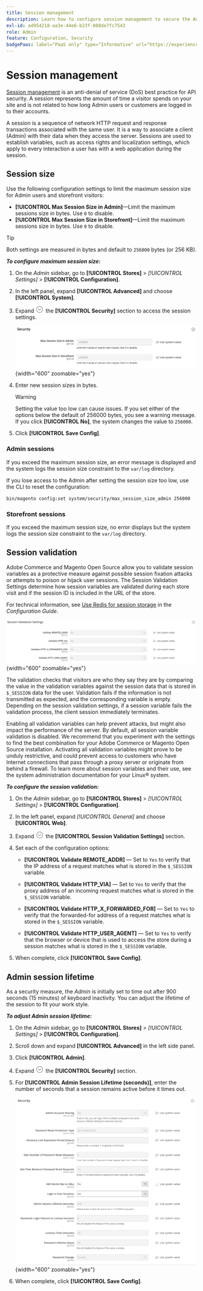 ```yaml
---
title: Session management
description: Learn how to configure session management to secure the Admin and storefront.
exl-id: ad954218-aa3e-44e6-b23f-008de7fc7543
role: Admin
feature: Configuration, Security
badgePaas: label="PaaS only" type="Informative" url="https://experienceleague.adobe.com/en/docs/commerce/user-guides/product-solutions" tooltip="Applies to Adobe Commerce on Cloud projects (Adobe-managed PaaS infrastructure) and on-premises projects only."
---
```

# Session management

[Session management](https://cheatsheetseries.owasp.org/cheatsheets/Session_Management_Cheat_Sheet.html) is an anti-denial of service (DoS) best practice for API security. A session represents the amount of time a visitor spends on your site and is not related to how long Admin users or customers are logged in to their accounts.

A session is a sequence of network HTTP request and response transactions associated with the same user. It is a way to associate a client (Admin) with their data when they access the server. Sessions are used to establish variables, such as access rights and localization settings, which apply to every interaction a user has with a web application during the session.

## Session size

Use the following configuration settings to limit the maximum session size for Admin users and storefront visitors:

- **[!UICONTROL Max Session Size in Admin]**—Limit the maximum sessions size in bytes. Use `0` to disable.
- **[!UICONTROL Max Session Size in Storefront]**—Limit the maximum sessions size in bytes. Use `0` to disable.

>[!TIP]
>
>Both settings are measured in bytes and default to `256000` bytes (or 256 KB).

**_To configure maximum session size:_**

1. On the _Admin_ sidebar, go to **[!UICONTROL Stores]**  > _[!UICONTROL Settings]_ > **[!UICONTROL Configuration]**.

1. In the left panel, expand **[!UICONTROL Advanced]** and choose **[!UICONTROL System]**.

1. Expand ![Expansion selector](../assets/icon-display-expand.png) the **[!UICONTROL Security]** section to access the session settings.

   ![Session settings](../configuration-reference/advanced/assets/system-security.png){width="600" zoomable="yes"}

1. Enter new session sizes in bytes.

   >[!WARNING]
   >
   >Setting the value too low can cause issues. If you set either of the options below the default of 256000 bytes, you see a warning message. If you click **[!UICONTROL No]**, the system changes the value to `256000`.

1. Click **[!UICONTROL Save Config]**.

### Admin sessions

If you exceed the maximum session size, an error message is displayed and the system logs the session size constraint to the `var/log` directory.

If you lose access to the Admin after setting the session size too low, use the CLI to reset the configuration:

```bash
bin/magento config:set system/security/max_session_size_admin 256000
```

### Storefront sessions

If you exceed the maximum session size, no error displays but the system logs the session size constraint to the `var/log` directory.

## Session validation

Adobe Commerce and Magento Open Source allow you to validate session variables as a protective measure against possible session fixation attacks or attempts to poison or hijack user sessions. The Session Validation Settings determine how session variables are validated during each store visit and if the session ID is included in the URL of the store.

For technical information, see [Use Redis for session storage](https://experienceleague.adobe.com/docs/commerce-operations/configuration-guide/cache/redis/redis-session.html) in the _Configuration Guide_.

![General configuration - Web session validation](../configuration-reference/general/assets/web-session-validation-settings.png){width="600" zoomable="yes"}

The validation checks that visitors are who they say they are by comparing the value in the validation variables against the session data that is stored in `$_SESSION` data for the user. Validation fails if the information is not transmitted as expected, and the corresponding variable is empty. Depending on the session validation settings, if a session variable fails the validation process, the client session immediately terminates.

Enabling all validation variables can help prevent attacks, but might also impact the performance of the server. By default, all session variable validation is disabled. We recommend that you experiment with the settings to find the best combination for your Adobe Commerce or Magento Open Source installation. Activating all validation variables might prove to be unduly restrictive, and could prevent access to customers who have Internet connections that pass through a proxy server or originate from behind a firewall. To learn more about session variables and their use, see the system administration documentation for your Linux&reg; system.

**_To configure the session validation:_**

1. On the _Admin_ sidebar, go to  **[!UICONTROL Stores]** > _[!UICONTROL Settings]_ > **[!UICONTROL Configuration]**.

1. In the left panel, expand _[!UICONTROL General]_ and choose **[!UICONTROL Web]**.

1. Expand ![Expansion selector](../assets/icon-display-expand.png) the **[!UICONTROL Session Validation Settings]** section.

1. Set each of the configuration options:

   - **[!UICONTROL Validate REMOTE_ADDR]** — Set to `Yes` to verify that the IP address of a request matches what is stored in the `$_SESSION` variable.

   - **[!UICONTROL Validate HTTP_VIA]** — Set to `Yes` to verify that the proxy address of an incoming request matches what is stored in the `$_SESSION` variable.

   - **[!UICONTROL Validate HTTP_X_FORWARDED_FOR]** — Set to `Yes` to verify that the forwarded-for address of a request matches what is stored in the `$_SESSION` variable.

   - **[!UICONTROL Validate HTTP_USER_AGENT]** — Set to `Yes` to verify that the browser or device that is used to access the store during a session matches what is stored in the `$_SESSION` variable.

1. When complete, click **[!UICONTROL Save Config]**.

## Admin session lifetime

As a security measure, the _Admin_ is initially set to time out after 900 seconds (15 minutes) of keyboard inactivity. You can adjust the lifetime of the session to fit your work style.

**_To adjust Admin session lifetime:_**

1. On the _Admin_ sidebar, go to **[!UICONTROL Stores]** > _[!UICONTROL Settings]_ > **[!UICONTROL Configuration]**.

1. Scroll down and expand **[!UICONTROL Advanced]** in the left side panel.

1. Click **[!UICONTROL Admin]**.

1. Expand ![Expansion selector](../assets/icon-display-expand.png) the **[!UICONTROL Security]** section.

1. For **[!UICONTROL Admin Session Lifetime (seconds)]**, enter the number of seconds that a session remains active before it times out.

   ![Advanced configuration - Admin security settings](../configuration-reference/advanced/assets/admin-security.png){width="600" zoomable="yes"}

1. When complete, click **[!UICONTROL Save Config]**.

